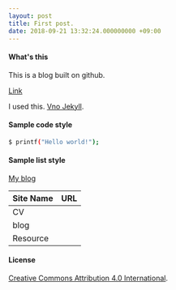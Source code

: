 ```yaml
---
layout: post
title: First post.
date: 2018-09-21 13:32:24.000000000 +09:00
---
```


#### What's this

This is a blog built on github.

[Link](https://maleiready.github.io)

I used this. [Vno Jekyll](https://github.com/onevcat/vno-jekyll).

#### Sample code style

```bash
$ printf("Hello world!");
```

#### Sample list style

[My blog](https://maleiready.github.io#blog)

| Site Name    | URL                                                |
| ------------ | ---------------------------------------------------|
| CV           |                                                    |
| blog         |                                                    |
| Resource     |                                                    |


#### License

[Creative Commons Attribution 4.0 International](http://creativecommons.org/licenses/by/4.0/).
